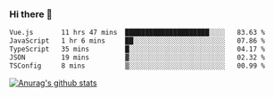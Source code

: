 ### Hi there 👋



<!--
**webB1an/webB1an** is a ✨ _special_ ✨ repository because its `README.md` (this file) appears on your GitHub profile.

Here are some ideas to get you started:

- 🔭 I’m currently working on ...
- 🌱 I’m currently learning ...
- 👯 I’m looking to collaborate on ...
- 🤔 I’m looking for help with ...
- 💬 Ask me about ...
- 📫 How to reach me: ...
- 😄 Pronouns: ...
- ⚡ Fun fact: ...
-->

<!--START_SECTION:waka-->

```txt
Vue.js       11 hrs 47 mins  █████████████████████░░░░   83.63 %
JavaScript   1 hr 6 mins     ██░░░░░░░░░░░░░░░░░░░░░░░   07.86 %
TypeScript   35 mins         █░░░░░░░░░░░░░░░░░░░░░░░░   04.17 %
JSON         19 mins         ▓░░░░░░░░░░░░░░░░░░░░░░░░   02.32 %
TSConfig     8 mins          ▒░░░░░░░░░░░░░░░░░░░░░░░░   00.99 %
```

<!--END_SECTION:waka-->


[![Anurag's github stats](https://github-readme-stats.vercel.app/api?username=webB1an&show_icons=true&theme=radical)](https://github.com/anuraghazra/github-readme-stats)

